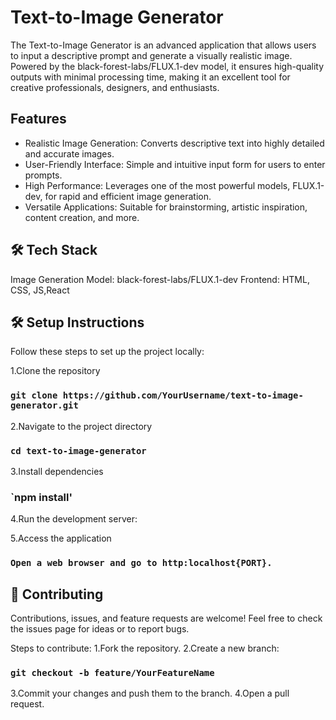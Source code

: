 # Text-to-Image Generator
The Text-to-Image Generator is an advanced application that allows users to input a descriptive prompt and generate a visually realistic image. Powered by the black-forest-labs/FLUX.1-dev model, it ensures high-quality outputs with minimal processing time, making it an excellent tool for creative professionals, designers, and enthusiasts.

##  Features
* Realistic Image Generation: Converts descriptive text into highly detailed and accurate images.
* User-Friendly Interface: Simple and intuitive input form for users to enter prompts.
* High Performance: Leverages one of the most powerful models, FLUX.1-dev, for rapid and efficient image generation.
* Versatile Applications: Suitable for brainstorming, artistic inspiration, content creation, and more.

## 🛠️ Tech Stack
Image Generation Model: black-forest-labs/FLUX.1-dev
Frontend: HTML, CSS, JS,React

## 🛠️ Setup Instructions
Follow these steps to set up the project locally:

1.Clone the repository
### `git clone https://github.com/YourUsername/text-to-image-generator.git`

2.Navigate to the project directory

### `cd text-to-image-generator`
  
3.Install dependencies
### `npm install'

4.Run the development server:

5.Access the application
### `Open a web browser and go to http:localhost{PORT}.`


## 🤝 Contributing
Contributions, issues, and feature requests are welcome!
Feel free to check the issues page for ideas or to report bugs.

Steps to contribute:
1.Fork the repository.
2.Create a new branch:

### `git checkout -b feature/YourFeatureName`
3.Commit your changes and push them to the branch.
4.Open a pull request.
